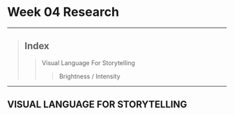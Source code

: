 # Week 04 Research
- - -
> ## Index
>   > Visual Language For Storytelling   
>   >   > Brightness / Intensity   
>   > 
- - -
## VISUAL LANGUAGE FOR STORYTELLING   
